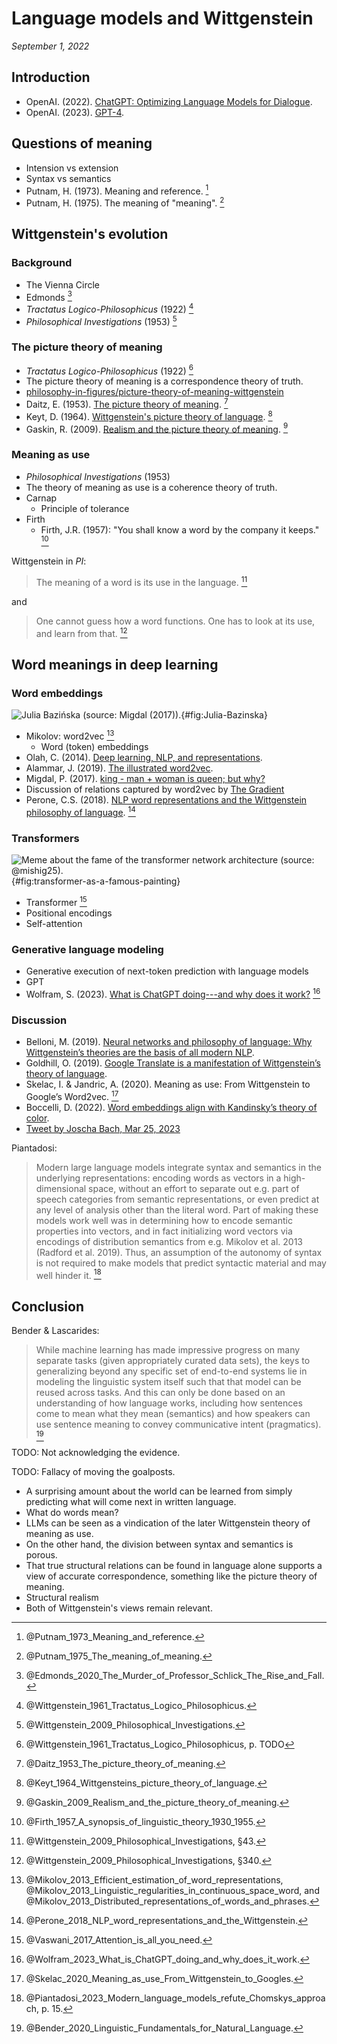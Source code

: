 Language models and Wittgenstein
===============================================================================

*September 1, 2022*


<!-- PAGETOC -->


Introduction
-------------------------------------------------------------------------------

-   OpenAI. (2022). [ChatGPT: Optimizing Language Models for Dialogue](https://openai.com/blog/chatgpt).
-   OpenAI. (2023). [GPT-4](https://openai.com/research/gpt-4).


Questions of meaning
-------------------------------------------------------------------------------

-   Intension vs extension
-   Syntax vs semantics
-   Putnam, H. (1973). Meaning and reference. [^Putnam1973]
-   Putnam, H. (1975). The meaning of "meaning". [^Putnam1975]

[^Putnam1973]: @Putnam_1973_Meaning_and_reference\.
[^Putnam1975]: @Putnam_1975_The_meaning_of_meaning\.


Wittgenstein's evolution
-------------------------------------------------------------------------------

### Background

-   The Vienna Circle
-   Edmonds [^Edmonds2020]
-   *Tractatus Logico-Philosophicus* (1922) [^Tractatus]
-   *Philosophical Investigations* (1953) [^PhilosophicalInvestigations]

[^Edmonds2020]: @Edmonds_2020_The_Murder_of_Professor_Schlick_The_Rise_and_Fall\.
[^PhilosophicalInvestigations]: @Wittgenstein_2009_Philosophical_Investigations\.
[^Tractatus]: @Wittgenstein_1961_Tractatus_Logico_Philosophicus\.


### The picture theory of meaning

-   *Tractatus Logico-Philosophicus* (1922) [^Wittgenstein1961pTODO]
-   The picture theory of meaning is a correspondence theory of truth.
-   [philosophy-in-figures/picture-theory-of-meaning-wittgenstein](https://philosophy-in-figures.tumblr.com/post/179388014391/picture-theory-of-meaning-wittgenstein)
-   Daitz, E. (1953). [The picture theory of meaning](https://www.jstor.org/stable/2251383). [^Daitz1953]
-   Keyt, D. (1964). [Wittgenstein's picture theory of language](https://www.jstor.org/stable/2183303). [^Keyt1964]
-   Gaskin, R. (2009). [Realism and the picture theory of meaning](https://www.jstor.org/stable/43154543). [^Gaskin2009]

[^Wittgenstein1961pTODO]: @Wittgenstein_1961_Tractatus_Logico_Philosophicus\, p. TODO
[^Daitz1953]: @Daitz_1953_The_picture_theory_of_meaning\.
[^Keyt1964]: @Keyt_1964_Wittgensteins_picture_theory_of_language\.
[^Gaskin2009]: @Gaskin_2009_Realism_and_the_picture_theory_of_meaning\.


### Meaning as use

-   *Philosophical Investigations* (1953)
-   The theory of meaning as use is a coherence theory of truth.
-   Carnap
    -   Principle of tolerance
-   Firth
    -   Firth, J.R. (1957): "You shall know a word by the company it keeps." [^Firth1957]

Wittgenstein in *PI*:

>   The meaning of a word is its use in the language. [^Wittgenstein2009Sec43]

and

>   One cannot guess how a word functions.
>   One has to look at its use, and learn from that. [^Wittgenstein2009Sec340]

[^Firth1957]: @Firth_1957_A_synopsis_of_linguistic_theory_1930_1955\.
[^Wittgenstein2009Sec43]: @Wittgenstein_2009_Philosophical_Investigations\, &sect;43.
[^Wittgenstein2009Sec340]: @Wittgenstein_2009_Philosophical_Investigations\, &sect;340.


Word meanings in deep learning
-------------------------------------------------------------------------------

### Word embeddings

![Julia Bazi&nacute;ska (source: [Migdal (2017)](https://p.migdal.pl/2017/01/06/king-man-woman-queen-why.html/)).](img/Julia-Bazinska.jpg){#fig:Julia-Bazinska}

-   Mikolov: word2vec [^Mikolov2013]
    -   Word (token) embeddings
-   Olah, C. (2014). [Deep learning, NLP, and representations](https://colah.github.io/posts/2014-07-NLP-RNNs-Representations/).
-   Alammar, J. (2019). [The illustrated word2vec](https://jalammar.github.io/illustrated-word2vec/).
-   Migdal, P. (2017). [king - man + woman is queen; but why?](https://p.migdal.pl/2017/01/06/king-man-woman-queen-why.html)
-   Discussion of relations captured by word2vec by [The Gradient](https://thegradient.pub/nlp-imagenet/)
-   Perone, C.S. (2018). [NLP word representations and the Wittgenstein philosophy of language](http://blog.christianperone.com/2018/05/nlp-word-representations-and-the-wittgenstein-philosophy-of-language/). [^Perone2018]


[^Mikolov2013]: @Mikolov_2013_Efficient_estimation_of_word_representations\,
    @Mikolov_2013_Linguistic_regularities_in_continuous_space_word\, and
    @Mikolov_2013_Distributed_representations_of_words_and_phrases\.
[^Perone2018]: @Perone_2018_NLP_word_representations_and_the_Wittgenstein\.


### Transformers

![Meme about the fame of the transformer network architecture (source: [&commat;mishig25](https://twitter.com/mishig25/status/1549859201207484417)).](img/transformer-as-a-famous-painting.jpg){#fig:transformer-as-a-famous-painting}

-   Transformer [^Vaswani2017]
-   Positional encodings
-   Self-attention

[^Vaswani2017]: @Vaswani_2017_Attention_is_all_you_need\.


### Generative language modeling

-   Generative execution of next-token prediction with language models
-   GPT
-   Wolfram, S. (2023). [What is ChatGPT doing---and why does it work?](https://writings.stephenwolfram.com/2023/02/what-is-chatgpt-doing-and-why-does-it-work/) [^Wolfram2023]

[^Wolfram2023]: @Wolfram_2023_What_is_ChatGPT_doing_and_why_does_it_work\.


### Discussion

-   Belloni, M. (2019). [Neural networks and philosophy of language: Why Wittgenstein’s theories are the basis of all modern NLP](https://towardsdatascience.com/neural-networks-and-philosophy-of-language-31c34c0796da).
-   Goldhill, O. (2019). [Google Translate is a manifestation of Wittgenstein’s theory of language](https://qz.com/1549212/google-translate-is-a-manifestation-of-wittgensteins-theory-of-language).
-   Skelac, I. & Jandric, A. (2020). Meaning as use: From Wittgenstein to Google’s Word2vec. [^Skelac2020]
-   Boccelli, D. (2022). [Word embeddings align with Kandinsky’s theory of color](https://towardsdatascience.com/word-embeddings-align-with-kandinskys-theory-of-color-26288b864834).
-   [Tweet by Joscha Bach, Mar 25, 2023](https://twitter.com/Plinz/status/1639629419881873410)

Piantadosi:

>   Modern large language models integrate syntax and semantics in the underlying
>   representations: encoding words as vectors in a high-dimensional space,
>   without an effort to separate out e.g. part of speech categories from semantic
>   representations, or even predict at any level of analysis other than the literal
>   word. Part of making these models work well was in determining how to encode
>   semantic properties into vectors, and in fact initializing word vectors via
>   encodings of distribution semantics from e.g. Mikolov et al. 2013 (Radford et al. 2019).
>   Thus, an assumption of the autonomy of syntax is not required to make models
>   that predict syntactic material and may well hinder it. [^Piantadosi2023p15]

[^Piantadosi2023p15]: @Piantadosi_2023_Modern_language_models_refute_Chomskys_approach\, p. 15.
[^Skelac2020]: @Skelac_2020_Meaning_as_use_From_Wittgenstein_to_Googles\.


Conclusion
-------------------------------------------------------------------------------

Bender & Lascarides:

>   While machine learning has made impressive progress
>   on many separate tasks (given appropriately curated data sets), the keys to generalizing beyond
>   any specific set of end-to-end systems lie in modeling the linguistic system itself such that that
>   model can be reused across tasks. And this can only be done based on an understanding of how
>   language works, including how sentences come to mean what they mean (semantics) and how
>   speakers can use sentence meaning to convey communicative intent (pragmatics). [^Bender2020]

TODO: Not acknowledging the evidence.

TODO: Fallacy of moving the goalposts.

-   A surprising amount about the world can be learned from simply predicting what will come next in written language.
-   What do words mean?
-   LLMs can be seen as a vindication of the later Wittgenstein theory of meaning as use.
-   On the other hand, the division between syntax and semantics is porous.
-   That true structural relations can be found in language alone supports a view of accurate correspondence,
    something like the picture theory of meaning.
-   Structural realism
-   Both of Wittgenstein's views remain relevant.

[^Bender2020]: @Bender_2020_Linguistic_Fundamentals_for_Natural_Language\.


<!-- REFERENCES -->

